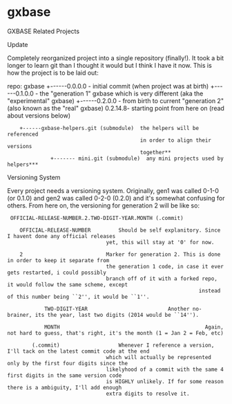 gxbase
======

GXBASE Related Projects

Update

Completely reorganized project into a single repository (finally!).
It took a bit longer to learn git than I thought it would but I think
I have it now. This is how the project is to be laid out:
 
 repo: gxbase
        +------0.0.0.0 - initial commit (when project was at birth)
        +------0.1.0.0 - the "generation 1" gxbase which is very 
                         different (aka the "experimental" gxbase)
        +------0.2.0.0 - from birth to current "generation 2" 
                         (also known as the "real" gxbase)
               0.2.14.8- starting point from here on (read about versions below)


        +------gxbase-helpers.git (submodule)  the helpers will be referenced 
                                               in order to align their versions
                                               together** 
                  +------- mini.git (submodule)  any mini projects used by helpers***
                  

Versioning System

Every project needs a versioning system. Originally, gen1 was called 0-1-0 (or 0.1.0) and
gen2 was called 0-2-0 (0.2.0) and it's somewhat confusing for others. From here on, the
versioning for generation 2 will be like so:

     OFFICIAL-RELEASE-NUMBER.2.TWO-DIGIT-YEAR.MONTH (.commit)  

        OFFICIAL-RELEASE-NUMBER			Should be self explanitory. Since I havent done any official releases
                                    yet, this will stay at '0' for now.

        2                           Marker for generation 2. This is done in order to keep it separate from
                                    the generation 1 code, in case it ever gets restarted, i could possibly
                                    branch off of it with a forked repo, it would follow the same scheme, except
															      instead of this number being ``2'', it would be ``1''.
				
				TWO-DIGIT-YEAR							Another no-brainer, its the year, last two digits (2014 would be ``14'').
			
				MONTH												Again, not hard to guess, that's right, it's the month (1 = Jan 2 = Feb, etc)
  
		    (.commit)                   Whenever I reference a version, I'll tack on the latest commit code at the end
                                    which will actually be represented only by the first four digits since the
                                    likelyhood of a commit with the same 4 first digits in the same version code
                                    is HIGHLY unlikely. If for some reason there is a ambiguity, I'll add enough
                                    extra digits to resolve it.								

                                                 
